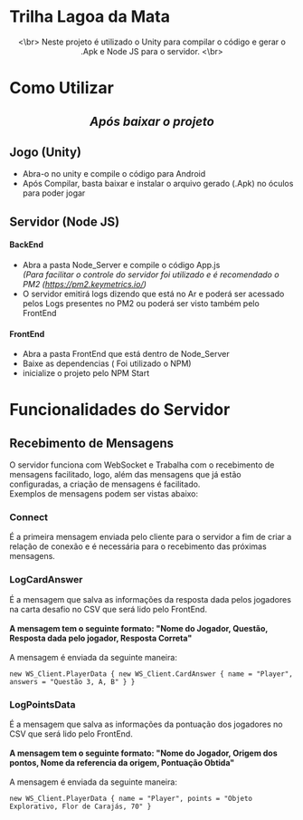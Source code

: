 #  **Trilha Lagoa da Mata**
<div align='center'>
  <\br>
Neste projeto é utilizado o Unity para compilar o código e gerar o .Apk e Node JS para o servidor.
<\br>  
</div>

# Como Utilizar

<h2 align='center'> <i>Após baixar o projeto </i></h2>


## Jogo (Unity)

* Abra-o no unity e compile o código para Android
* Após Compilar, basta baixar e instalar o arquivo gerado (.Apk) no óculos para poder jogar

## Servidor (Node JS)
#### BackEnd
* Abra a pasta Node_Server e compile o código App.js </br>
_(Para facilitar o controle do servidor foi utilizado e é recomendado o PM2 (https://pm2.keymetrics.io/)_
* O servidor emitirá logs dizendo que está no Ar e poderá ser acessado pelos Logs presentes no PM2 ou poderá ser visto também pelo FrontEnd

 #### FrontEnd
* Abra a pasta FrontEnd que está dentro de Node_Server
* Baixe as dependencias ( Foi utilizado o NPM)
* inicialize o projeto pelo NPM Start


# Funcionalidades do Servidor
## Recebimento de Mensagens
O servidor funciona com WebSocket e Trabalha com o recebimento de mensagens facilitado, logo, além das mensagens que já estão configuradas, a criação de mensagens é facilitado.
</br>
Exemplos de mensagens podem ser vistas abaixo:

### Connect
  É a primeira mensagem enviada pelo cliente para o servidor a fim de criar a relação de conexão e é necessária para o recebimento das próximas mensagens.
  
### LogCardAnswer
  É  a mensagem que salva as informações da resposta dada pelos jogadores na carta desafio no CSV que será lido pelo FrontEnd. </br> </br>
 <b> A mensagem tem o seguinte formato: "Nome do Jogador, Questão, Resposta dada pelo jogador, Resposta Correta" </br> </br> </b>
A mensagem é enviada da seguinte maneira:
```
new WS_Client.PlayerData { new WS_Client.CardAnswer { name = "Player", answers = "Questão 3, A, B" } }
```

### LogPointsData 
  É  a mensagem que salva as informações da pontuação dos jogadores no CSV que será lido pelo FrontEnd. </br> </br>
 <b> A mensagem tem o seguinte formato: "Nome do Jogador, Origem dos pontos, Nome da referencia da origem, Pontuação Obtida" </br> </br> </b>
A mensagem é enviada da seguinte maneira:
```
new WS_Client.PlayerData { name = "Player", points = "Objeto Explorativo, Flor de Carajás, 70" }
```

